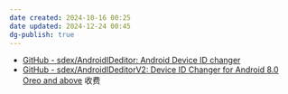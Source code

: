 ```yaml
---
date created: 2024-10-16 00:25
date updated: 2024-12-24 00:45
dg-publish: true
---
```


- [GitHub - sdex/AndroidIDeditor: Android Device ID changer](https://github.com/sdex/AndroidIDeditor)
- [GitHub - sdex/AndroidIDeditorV2: Device ID Changer for Android 8.0 Oreo and above](https://github.com/sdex/AndroidIDeditorV2) 收费
